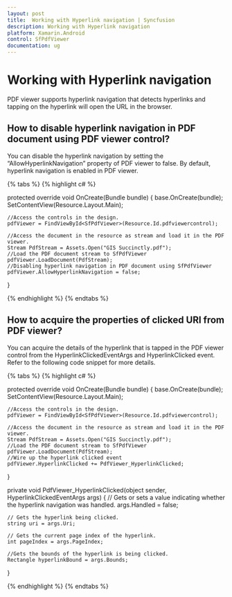 ```yaml
---
layout: post
title:  Working with Hyperlink navigation | Syncfusion
description: Working with Hyperlink navigation
platform: Xamarin.Android
control: SfPdfViewer
documentation: ug
---
```


# Working with Hyperlink navigation

PDF viewer supports hyperlink navigation that detects hyperlinks and tapping on the hyperlink will open the URL in the browser.


## How to disable hyperlink navigation in PDF document using PDF viewer control?

You can disable the hyperlink navigation by setting the “AllowHyperlinkNavigation” property of PDF viewer to false. By default, hyperlink navigation is enabled in PDF viewer.

{% tabs %}
{% highlight c# %}

protected override void OnCreate(Bundle bundle)
{
    base.OnCreate(bundle);
    SetContentView(Resource.Layout.Main);
    
    //Access the controls in the design.
    pdfViewer = FindViewById<SfPdfViewer>(Resource.Id.pdfviewercontrol);
        
    //Access the document in the resource as stream and load it in the PDF viewer.
    Stream PdfStream = Assets.Open("GIS Succinctly.pdf");
	//Load the PDF document stream to SfPdfViewer
	pdfViewer.LoadDocument(PdfStream);
	//Disabling hyperlink navigation in PDF document using SfPdfViewer
	pdfViewer.AllowHyperlinkNavigation = false;
}


{% endhighlight %}
{% endtabs %}

## How to acquire the properties of clicked URI from PDF viewer?

You can acquire the details of the hyperlink that is tapped in the PDF viewer control from the HyperlinkClickedEventArgs and HyperlinkClicked event. Refer to the following code snippet for more details.

{% tabs %}
{% highlight c# %}

protected override void OnCreate(Bundle bundle)
{
    base.OnCreate(bundle);
    SetContentView(Resource.Layout.Main);
    
    //Access the controls in the design.
    pdfViewer = FindViewById<SfPdfViewer>(Resource.Id.pdfviewercontrol);
        
    //Access the document in the resource as stream and load it in the PDF viewer.
    Stream PdfStream = Assets.Open("GIS Succinctly.pdf");
	//Load the PDF document stream to SfPdfViewer
	pdfViewer.LoadDocument(PdfStream);
	//Wire up the hyperlink clicked event
	pdfViewer.HyperlinkClicked += PdfViewer_HyperlinkClicked;

}

private void PdfViewer_HyperlinkClicked(object sender, HyperlinkClickedEventArgs args)
{
	// Gets or sets a value indicating whether the hyperlink navigation was handled.
     args.Handled = false;

	// Gets the hyperlink being clicked.
    string uri = args.Uri;

	// Gets the current page index of the hyperlink.
    int pageIndex = args.PageIndex;

	//Gets the bounds of the hyperlink is being clicked.
    Rectangle hyperlinkBound = args.Bounds;
}

{% endhighlight %}
{% endtabs %}
